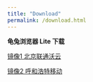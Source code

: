 ```yaml
---
title: "Download"
permalink: /download.html
---
```

**龟兔浏览器 Lite 下载**

[镜像1 北京联通沃云](http://connection1000.gt-download.sunaga.jp:12345/gtbw_lite_v0.0.1.7z)

[镜像2 呼和浩特移动](http://cconnection1002.gt-download.sunaga.jp:2082/gtbw_lite_v0.0.1.7z)
